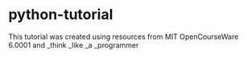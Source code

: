 # python-tutorial
This tutorial was created using resources from MIT OpenCourseWare 6.0001 and _think _like _a _programmer